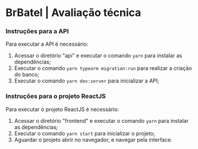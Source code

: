 # BrBatel | Avaliação técnica

### Instruções para a API

Para executar a API é necessário:

1. Acessar o diretório "api" e executar o comando `yarn` para instalar as dependências;
2. Executar o comando `yarn typeorm migration:run` para realizar a criação do banco;
3. Executar o comando `yarn dev:server` para inicializar a API;

### Instruções para o projeto ReactJS

Para executar o projeto ReactJS é necessário:

1. Acessar o diretório "frontend" e executar o comando `yarn` para instalar as dependências;
2. Executar o comando `yarn start` para inicializar o projeto;
3. Aguardar o projeto abrir no navegador, e navegar pela interface.
